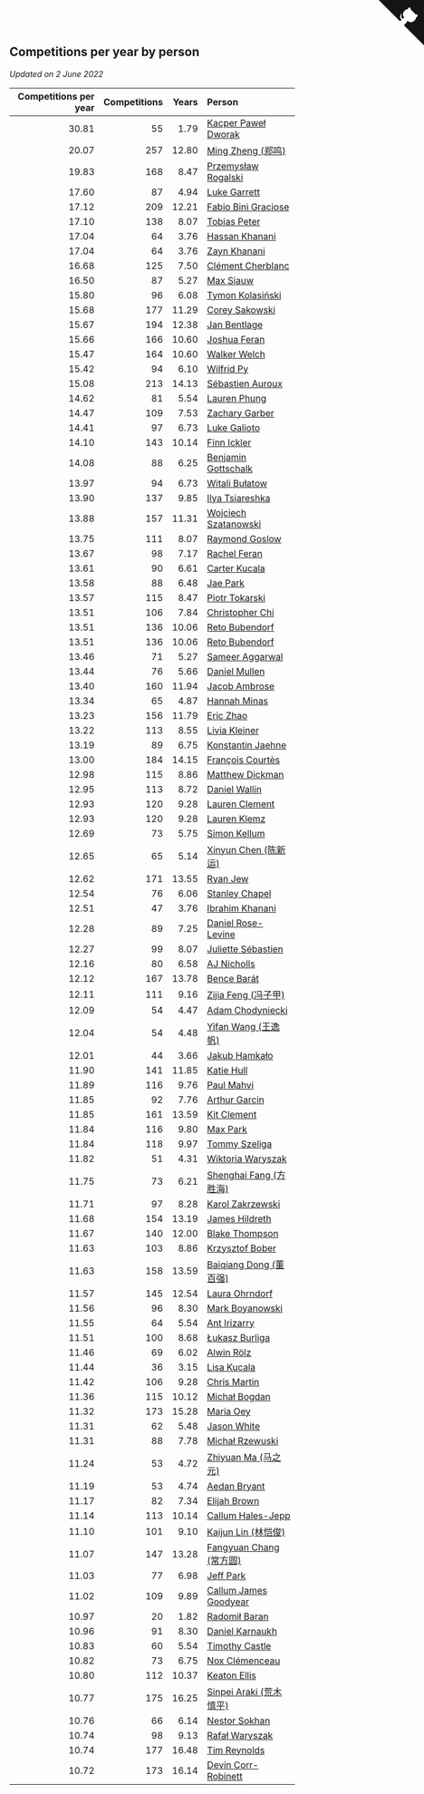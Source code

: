 ## Competitions per year by person

*Updated on  2 June 2022*

| Competitions per year | Competitions | Years | Person |
| ---: | ---: | ---: | :--- |
| 30.81 | 55 | 1.79 | [Kacper Paweł Dworak](https://www.worldcubeassociation.org/persons/2020DWOR01) |
| 20.07 | 257 | 12.80 | [Ming Zheng (郑鸣)](https://www.worldcubeassociation.org/persons/2009ZHEN11) |
| 19.83 | 168 | 8.47 | [Przemysław Rogalski](https://www.worldcubeassociation.org/persons/2013ROGA02) |
| 17.60 | 87 | 4.94 | [Luke Garrett](https://www.worldcubeassociation.org/persons/2017GARR05) |
| 17.12 | 209 | 12.21 | [Fabio Bini Graciose](https://www.worldcubeassociation.org/persons/2010GRAC02) |
| 17.10 | 138 | 8.07 | [Tobias Peter](https://www.worldcubeassociation.org/persons/2014PETE03) |
| 17.04 | 64 | 3.76 | [Hassan Khanani](https://www.worldcubeassociation.org/persons/2018KHAN26) |
| 17.04 | 64 | 3.76 | [Zayn Khanani](https://www.worldcubeassociation.org/persons/2018KHAN28) |
| 16.68 | 125 | 7.50 | [Clément Cherblanc](https://www.worldcubeassociation.org/persons/2014CHER05) |
| 16.50 | 87 | 5.27 | [Max Siauw](https://www.worldcubeassociation.org/persons/2017SIAU02) |
| 15.80 | 96 | 6.08 | [Tymon Kolasiński](https://www.worldcubeassociation.org/persons/2016KOLA02) |
| 15.68 | 177 | 11.29 | [Corey Sakowski](https://www.worldcubeassociation.org/persons/2011SAKO01) |
| 15.67 | 194 | 12.38 | [Jan Bentlage](https://www.worldcubeassociation.org/persons/2010BENT01) |
| 15.66 | 166 | 10.60 | [Joshua Feran](https://www.worldcubeassociation.org/persons/2011FERA01) |
| 15.47 | 164 | 10.60 | [Walker Welch](https://www.worldcubeassociation.org/persons/2011WELC01) |
| 15.42 | 94 | 6.10 | [Wilfrid Py](https://www.worldcubeassociation.org/persons/2016PYWI01) |
| 15.08 | 213 | 14.13 | [Sébastien Auroux](https://www.worldcubeassociation.org/persons/2008AURO01) |
| 14.62 | 81 | 5.54 | [Lauren Phung](https://www.worldcubeassociation.org/persons/2016PHUN02) |
| 14.47 | 109 | 7.53 | [Zachary Garber](https://www.worldcubeassociation.org/persons/2014GARB01) |
| 14.41 | 97 | 6.73 | [Luke Galioto](https://www.worldcubeassociation.org/persons/2015GALI02) |
| 14.10 | 143 | 10.14 | [Finn Ickler](https://www.worldcubeassociation.org/persons/2012ICKL01) |
| 14.08 | 88 | 6.25 | [Benjamin Gottschalk](https://www.worldcubeassociation.org/persons/2016GOTT01) |
| 13.97 | 94 | 6.73 | [Witali Bułatow](https://www.worldcubeassociation.org/persons/2015BUAT01) |
| 13.90 | 137 | 9.85 | [Ilya Tsiareshka](https://www.worldcubeassociation.org/persons/2012TERE01) |
| 13.88 | 157 | 11.31 | [Wojciech Szatanowski](https://www.worldcubeassociation.org/persons/2011SZAT01) |
| 13.75 | 111 | 8.07 | [Raymond Goslow](https://www.worldcubeassociation.org/persons/2014GOSL01) |
| 13.67 | 98 | 7.17 | [Rachel Feran](https://www.worldcubeassociation.org/persons/2015FERA01) |
| 13.61 | 90 | 6.61 | [Carter Kucala](https://www.worldcubeassociation.org/persons/2015KUCA01) |
| 13.58 | 88 | 6.48 | [Jae Park](https://www.worldcubeassociation.org/persons/2015PARK24) |
| 13.57 | 115 | 8.47 | [Piotr Tokarski](https://www.worldcubeassociation.org/persons/2013TOKA01) |
| 13.51 | 106 | 7.84 | [Christopher Chi](https://www.worldcubeassociation.org/persons/2014CHIC01) |
| 13.51 | 136 | 10.06 | [Reto Bubendorf](https://www.worldcubeassociation.org/persons/2012BUBE01) |
| 13.51 | 136 | 10.06 | [Reto Bubendorf](https://www.worldcubeassociation.org/persons/2012BUBE01) |
| 13.46 | 71 | 5.27 | [Sameer Aggarwal](https://www.worldcubeassociation.org/persons/2017AGGA01) |
| 13.44 | 76 | 5.66 | [Daniel Mullen](https://www.worldcubeassociation.org/persons/2016MULL04) |
| 13.40 | 160 | 11.94 | [Jacob Ambrose](https://www.worldcubeassociation.org/persons/2010AMBR01) |
| 13.34 | 65 | 4.87 | [Hannah Minas](https://www.worldcubeassociation.org/persons/2017MINA04) |
| 13.23 | 156 | 11.79 | [Eric Zhao](https://www.worldcubeassociation.org/persons/2010ZHAO19) |
| 13.22 | 113 | 8.55 | [Livia Kleiner](https://www.worldcubeassociation.org/persons/2013KLEI03) |
| 13.19 | 89 | 6.75 | [Konstantin Jaehne](https://www.worldcubeassociation.org/persons/2015JAEH01) |
| 13.00 | 184 | 14.15 | [François Courtès](https://www.worldcubeassociation.org/persons/2008COUR01) |
| 12.98 | 115 | 8.86 | [Matthew Dickman](https://www.worldcubeassociation.org/persons/2013DICK01) |
| 12.95 | 113 | 8.72 | [Daniel Wallin](https://www.worldcubeassociation.org/persons/2013WALL03) |
| 12.93 | 120 | 9.28 | [Lauren Clement](https://www.worldcubeassociation.org/persons/2013KLEM01) |
| 12.93 | 120 | 9.28 | [Lauren Klemz](https://www.worldcubeassociation.org/persons/2013KLEM01) |
| 12.69 | 73 | 5.75 | [Simon Kellum](https://www.worldcubeassociation.org/persons/2016KELL12) |
| 12.65 | 65 | 5.14 | [Xinyun Chen (陈新运)](https://www.worldcubeassociation.org/persons/2017CHEN36) |
| 12.62 | 171 | 13.55 | [Ryan Jew](https://www.worldcubeassociation.org/persons/2008JEWR01) |
| 12.54 | 76 | 6.06 | [Stanley Chapel](https://www.worldcubeassociation.org/persons/2016CHAP04) |
| 12.51 | 47 | 3.76 | [Ibrahim Khanani](https://www.worldcubeassociation.org/persons/2018KHAN27) |
| 12.28 | 89 | 7.25 | [Daniel Rose-Levine](https://www.worldcubeassociation.org/persons/2015ROSE01) |
| 12.27 | 99 | 8.07 | [Juliette Sébastien](https://www.worldcubeassociation.org/persons/2014SEBA01) |
| 12.16 | 80 | 6.58 | [AJ Nicholls](https://www.worldcubeassociation.org/persons/2015NICH04) |
| 12.12 | 167 | 13.78 | [Bence Barát](https://www.worldcubeassociation.org/persons/2008BARA01) |
| 12.11 | 111 | 9.16 | [Zijia Feng (冯子甲)](https://www.worldcubeassociation.org/persons/2013FENG02) |
| 12.09 | 54 | 4.47 | [Adam Chodyniecki](https://www.worldcubeassociation.org/persons/2017CHOD02) |
| 12.04 | 54 | 4.48 | [Yifan Wang (王逸帆)](https://www.worldcubeassociation.org/persons/2017WANY29) |
| 12.01 | 44 | 3.66 | [Jakub Hamkało](https://www.worldcubeassociation.org/persons/2018HAMK01) |
| 11.90 | 141 | 11.85 | [Katie Hull](https://www.worldcubeassociation.org/persons/2010HULL01) |
| 11.89 | 116 | 9.76 | [Paul Mahvi](https://www.worldcubeassociation.org/persons/2012MAHV01) |
| 11.85 | 92 | 7.76 | [Arthur Garcin](https://www.worldcubeassociation.org/persons/2014GARC27) |
| 11.85 | 161 | 13.59 | [Kit Clement](https://www.worldcubeassociation.org/persons/2008CLEM01) |
| 11.84 | 116 | 9.80 | [Max Park](https://www.worldcubeassociation.org/persons/2012PARK03) |
| 11.84 | 118 | 9.97 | [Tommy Szeliga](https://www.worldcubeassociation.org/persons/2012SZEL01) |
| 11.82 | 51 | 4.31 | [Wiktoria Waryszak](https://www.worldcubeassociation.org/persons/2018WARY01) |
| 11.75 | 73 | 6.21 | [Shenghai Fang (方胜海)](https://www.worldcubeassociation.org/persons/2016FANG01) |
| 11.71 | 97 | 8.28 | [Karol Zakrzewski](https://www.worldcubeassociation.org/persons/2014ZAKR01) |
| 11.68 | 154 | 13.19 | [James Hildreth](https://www.worldcubeassociation.org/persons/2009HILD01) |
| 11.67 | 140 | 12.00 | [Blake Thompson](https://www.worldcubeassociation.org/persons/2010THOM03) |
| 11.63 | 103 | 8.86 | [Krzysztof Bober](https://www.worldcubeassociation.org/persons/2013BOBE01) |
| 11.63 | 158 | 13.59 | [Baiqiang Dong (董百强)](https://www.worldcubeassociation.org/persons/2008DONG06) |
| 11.57 | 145 | 12.54 | [Laura Ohrndorf](https://www.worldcubeassociation.org/persons/2009OHRN01) |
| 11.56 | 96 | 8.30 | [Mark Boyanowski](https://www.worldcubeassociation.org/persons/2014BOYA01) |
| 11.55 | 64 | 5.54 | [Ant Irizarry](https://www.worldcubeassociation.org/persons/2016IRIZ02) |
| 11.51 | 100 | 8.68 | [Łukasz Burliga](https://www.worldcubeassociation.org/persons/2013BURL01) |
| 11.46 | 69 | 6.02 | [Alwin Rölz](https://www.worldcubeassociation.org/persons/2016ROLZ01) |
| 11.44 | 36 | 3.15 | [Lisa Kucala](https://www.worldcubeassociation.org/persons/2019KUCA01) |
| 11.42 | 106 | 9.28 | [Chris Martin](https://www.worldcubeassociation.org/persons/2013MART03) |
| 11.36 | 115 | 10.12 | [Michał Bogdan](https://www.worldcubeassociation.org/persons/2012BOGD01) |
| 11.32 | 173 | 15.28 | [Maria Oey](https://www.worldcubeassociation.org/persons/2007OEYM01) |
| 11.31 | 62 | 5.48 | [Jason White](https://www.worldcubeassociation.org/persons/2016WHIT16) |
| 11.31 | 88 | 7.78 | [Michał Rzewuski](https://www.worldcubeassociation.org/persons/2014RZEW01) |
| 11.24 | 53 | 4.72 | [Zhiyuan Ma (马之元)](https://www.worldcubeassociation.org/persons/2017MAZH04) |
| 11.19 | 53 | 4.74 | [Aedan Bryant](https://www.worldcubeassociation.org/persons/2017BRYA06) |
| 11.17 | 82 | 7.34 | [Elijah Brown](https://www.worldcubeassociation.org/persons/2015BROW03) |
| 11.14 | 113 | 10.14 | [Callum Hales-Jepp](https://www.worldcubeassociation.org/persons/2012HALE01) |
| 11.10 | 101 | 9.10 | [Kaijun Lin (林恺俊)](https://www.worldcubeassociation.org/persons/2013LINK01) |
| 11.07 | 147 | 13.28 | [Fangyuan Chang (常方圆)](https://www.worldcubeassociation.org/persons/2009CHAN04) |
| 11.03 | 77 | 6.98 | [Jeff Park](https://www.worldcubeassociation.org/persons/2015PARK08) |
| 11.02 | 109 | 9.89 | [Callum James Goodyear](https://www.worldcubeassociation.org/persons/2012GOOD02) |
| 10.97 | 20 | 1.82 | [Radomił Baran](https://www.worldcubeassociation.org/persons/2020BARA02) |
| 10.96 | 91 | 8.30 | [Daniel Karnaukh](https://www.worldcubeassociation.org/persons/2014KARN02) |
| 10.83 | 60 | 5.54 | [Timothy Castle](https://www.worldcubeassociation.org/persons/2016CAST48) |
| 10.82 | 73 | 6.75 | [Nox Clémenceau](https://www.worldcubeassociation.org/persons/2015CLEM03) |
| 10.80 | 112 | 10.37 | [Keaton Ellis](https://www.worldcubeassociation.org/persons/2012ELLI01) |
| 10.77 | 175 | 16.25 | [Sinpei Araki (荒木慎平)](https://www.worldcubeassociation.org/persons/2006ARAK01) |
| 10.76 | 66 | 6.14 | [Nestor Sokhan](https://www.worldcubeassociation.org/persons/2016SOKH01) |
| 10.74 | 98 | 9.13 | [Rafał Waryszak](https://www.worldcubeassociation.org/persons/2013WARY01) |
| 10.74 | 177 | 16.48 | [Tim Reynolds](https://www.worldcubeassociation.org/persons/2005REYN01) |
| 10.72 | 173 | 16.14 | [Devin Corr-Robinett](https://www.worldcubeassociation.org/persons/2006CORR01) |


<a href="https://github.com/jonatanklosko/wca_statistics" class="github-corner" aria-label="View source on Github"><svg width="80" height="80" viewBox="0 0 250 250" style="fill:#151513; color:#fff; position: absolute; top: 0; border: 0; right: 0;" aria-hidden="true"><path d="M0,0 L115,115 L130,115 L142,142 L250,250 L250,0 Z"></path><path d="M128.3,109.0 C113.8,99.7 119.0,89.6 119.0,89.6 C122.0,82.7 120.5,78.6 120.5,78.6 C119.2,72.0 123.4,76.3 123.4,76.3 C127.3,80.9 125.5,87.3 125.5,87.3 C122.9,97.6 130.6,101.9 134.4,103.2" fill="currentColor" style="transform-origin: 130px 106px;" class="octo-arm"></path><path d="M115.0,115.0 C114.9,115.1 118.7,116.5 119.8,115.4 L133.7,101.6 C136.9,99.2 139.9,98.4 142.2,98.6 C133.8,88.0 127.5,74.4 143.8,58.0 C148.5,53.4 154.0,51.2 159.7,51.0 C160.3,49.4 163.2,43.6 171.4,40.1 C171.4,40.1 176.1,42.5 178.8,56.2 C183.1,58.6 187.2,61.8 190.9,65.4 C194.5,69.0 197.7,73.2 200.1,77.6 C213.8,80.2 216.3,84.9 216.3,84.9 C212.7,93.1 206.9,96.0 205.4,96.6 C205.1,102.4 203.0,107.8 198.3,112.5 C181.9,128.9 168.3,122.5 157.7,114.1 C157.9,116.9 156.7,120.9 152.7,124.9 L141.0,136.5 C139.8,137.7 141.6,141.9 141.8,141.8 Z" fill="currentColor" class="octo-body"></path></svg></a><style>.github-corner:hover .octo-arm{animation:octocat-wave 560ms ease-in-out}@keyframes octocat-wave{0%,100%{transform:rotate(0)}20%,60%{transform:rotate(-25deg)}40%,80%{transform:rotate(10deg)}}@media (max-width:500px){.github-corner:hover .octo-arm{animation:none}.github-corner .octo-arm{animation:octocat-wave 560ms ease-in-out}}</style>

